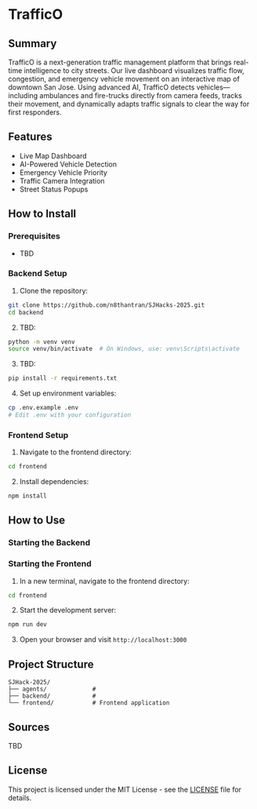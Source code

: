# TrafficO

## Summary
TrafficO is a next-generation traffic management platform that brings real-time intelligence to city streets. Our live dashboard visualizes traffic flow, congestion, and emergency vehicle movement on an interactive map of downtown San Jose. Using advanced AI, TrafficO detects vehicles—including ambulances and fire-trucks directly from camera feeds, tracks their movement, and dynamically adapts traffic signals to clear the way for first responders.

## Features
- Live Map Dashboard
- AI-Powered Vehicle Detection
- Emergency Vehicle Priority
- Traffic Camera Integration
- Street Status Popups

## How to Install

### Prerequisites
- TBD

### Backend Setup
1. Clone the repository:
```bash
git clone https://github.com/n8thantran/SJHacks-2025.git
cd backend
```

2. TBD:
```bash
python -m venv venv
source venv/bin/activate  # On Windows, use: venv\Scripts\activate
```

3. TBD:
```bash
pip install -r requirements.txt
```

4. Set up environment variables:
```bash
cp .env.example .env
# Edit .env with your configuration
```

### Frontend Setup
1. Navigate to the frontend directory:
```bash
cd frontend
```

2. Install dependencies:
```bash
npm install
```

## How to Use

### Starting the Backend


### Starting the Frontend
1. In a new terminal, navigate to the frontend directory:
```bash
cd frontend
```

2. Start the development server:
```bash
npm run dev
```

3. Open your browser and visit `http://localhost:3000`

## Project Structure
```
SJHack-2025/
├── agents/             # 
├── backend/            # 
└── frontend/           # Frontend application
```

## Sources
TBD

## License
This project is licensed under the MIT License - see the [LICENSE](LICENSE) file for details.
